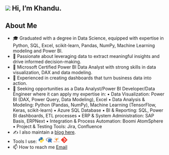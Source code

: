  ## <img src="https://raw.githubusercontent.com/MartinHeinz/MartinHeinz/master/wave.gif" width="30px"> Hi, I’m Khandu.

## About Me
- 🎓 Graduated with a degree in Data Science, equipped with expertise in Python, SQL, Excel, scikit-learn, Pandas, NumPy, Machine Learning modeling and Power BI.
- 🌱 Passionate about leveraging data to extract meaningful insights and drive informed decision-making.
- 🌱 Microsoft Certified Power BI Data Analyst with strong skills in data visualization, DAX and data modeling.
- 🌱 Experienced in creating dashboards that turn business data into action.
- 💼 Seeking opportunities as a Data Analyst/Power BI Developer/Data Engineer where it can apply my expertise in:
  ▪ Data Visualization: Power BI (DAX, Power Query, Data Modeling), Excel
  ▪ Data Analysis & Modeling: Python (Pandas, NumPy), Machine Learning (TensorFlow, Keras, scikit-learn)
  ▪ Azure SQL Database
  ▪ BI & Reporting: SQL, Power BI dashboards, ETL processes
  ▪ ERP & System Administration: SAP Basis, ERPNext
  ▪ Integration & Process Automation: Boomi AtomSphere
  ▪ Project & Testing Tools: Jira, Confluence
- ✍️ I also maintain a [blog here](https://khanduict.medium.com/).
- Tools I use: <code><img height="20" src="https://raw.githubusercontent.com/github/explore/80688e429a7d4ef2fca1e82350fe8e3517d3494d/topics/python/python.png"></code>
<code><img height="20" src="https://raw.githubusercontent.com/github/explore/80688e429a7d4ef2fca1e82350fe8e3517d3494d/topics/r/r.png"></code>
<code><img height="20" src="https://raw.githubusercontent.com/github/explore/80688e429a7d4ef2fca1e82350fe8e3517d3494d/topics/tensorflow/tensorflow.png"></code>
<code><img height="20" src="https://raw.githubusercontent.com/github/explore/80688e429a7d4ef2fca1e82350fe8e3517d3494d/topics/git/git.png"></code> 
- 📫 How to reach me [Email](mailto:)
